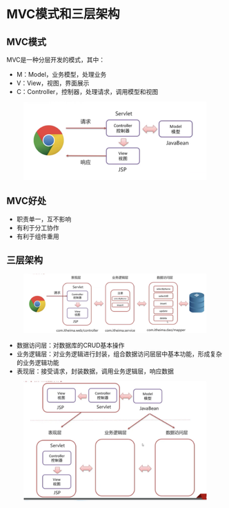 # MVC模式和三层架构

## MVC模式

MVC是一种分层开发的模式，其中：

* M：Model，业务模型，处理业务
* V：View，视图，界面展示
* C：Controller，控制器，处理请求，调用模型和视图

<figure><img src="../.gitbook/assets/Screen Shot 2022-11-29 at 10.45.23 PM.png" alt=""><figcaption></figcaption></figure>

## MVC好处

* 职责单一，互不影响
* 有利于分工协作
* 有利于组件重用

## 三层架构

<figure><img src="../.gitbook/assets/Screen Shot 2022-11-29 at 10.50.30 PM.png" alt=""><figcaption></figcaption></figure>

* 数据访问层：对数据库的CRUD基本操作
* 业务逻辑层：对业务逻辑进行封装，组合数据访问层层中基本功能，形成复杂的业务逻辑功能
* 表现层：接受请求，封装数据，调用业务逻辑层，响应数据

<figure><img src="../.gitbook/assets/Screen Shot 2022-11-29 at 10.56.56 PM.png" alt=""><figcaption></figcaption></figure>
